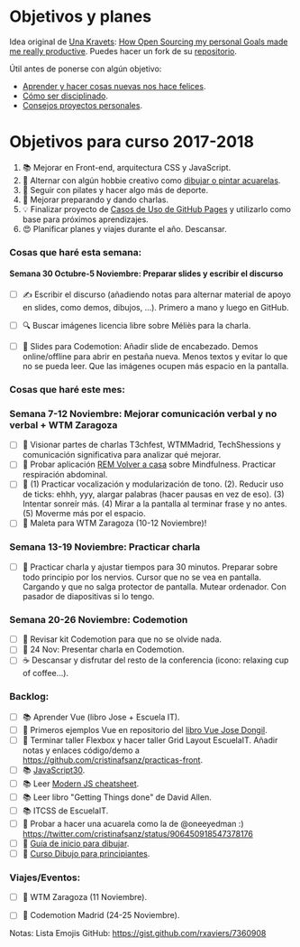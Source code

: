 Objetivos y planes
==============

Idea original de [Una Kravets](https://github.com/una): [How Open Sourcing my personal Goals made me really productive](https://una.im/personal-goals-guide/). Puedes hacer un fork de su [repositorio](https://github.com/una/personal-goals-starter).

Útil antes de ponerse con algún objetivo:

- [Aprender y hacer cosas nuevas nos hace felices](https://youtu.be/5XsKHEunOXs?t=2832).
- [Cómo ser disciplinado](https://www.youtube.com/watch?v=I6may1U-xKk).
- [Consejos proyectos personales](https://melies-hugo.js.org/post/practica-publica-aprende/).

# Objetivos para curso 2017-2018

1. 📚 Mejorar en Front-end, arquitectura CSS y JavaScript.
2. 🎨 Alternar con algún hobbie creativo como [dibujar o pintar acuarelas](https://twitter.com/cristinafsanz/status/903201156222115840).
3. 💃 Seguir con pilates y hacer algo más de deporte.
4. 🙊 Mejorar preparando y dando charlas.
5. 💡 Finalizar proyecto de [Casos de Uso de GitHub Pages](https://github.com/cristinafsanz/github-pages) y utilizarlo como base para próximos aprendizajes.
6. 😍 Planificar planes y viajes durante el año. Descansar.

### Cosas que haré esta semana:

#### Semana 30 Octubre-5 Noviembre: Preparar slides y escribir el discurso
- [ ] ✍️ Escribir el discurso (añadiendo notas para alternar material de apoyo en slides, como demos, dibujos, ...). Primero a mano y luego en GitHub.
- [ ] 🔍 Buscar imágenes licencia libre sobre Méliès para la charla.
- [ ] 🚀 Slides para Codemotion: Añadir slide de encabezado. Demos online/offline para abrir en pestaña nueva. Menos textos y evitar lo que no se pueda leer. Que las imágenes ocupen más espacio en la pantalla. 


### Cosas que haré este mes:

### Semana 7-12 Noviembre: Mejorar comunicación verbal y no verbal + WTM Zaragoza
- [ ] 🙊 Visionar partes de charlas T3chfest, WTMMadrid, TechShessions y comunicación significativa para analizar qué mejorar.
- [ ] 🌊 Probar aplicación [REM Volver a casa](http://remvolveracasa.com/) sobre Mindfulness. Practicar respiración abdominal.
- [ ] 🙊 (1) Practicar vocalización y modularización de tono. (2). Reducir uso de ticks: ehhh, yyy, alargar palabras (hacer pausas en vez de eso). (3) Intentar sonreír más. (4) Mirar a la pantalla al terminar frase y no antes. (5) Moverme más por el espacio.
- [ ] 🚊 Maleta para WTM Zaragoza (10-12 Noviembre)!

### Semana 13-19 Noviembre: Practicar charla
- [ ] 🙊 Practicar charla y ajustar tiempos para 30 minutos. Preparar sobre todo principio por los nervios. Cursor que no se vea en pantalla. Cargando y que no salga protector de pantalla. Mutear ordenador. Con pasador de diapositivas si lo tengo.

### Semana 20-26 Noviembre: Codemotion
- [ ] 🚀 Revisar kit Codemotion para que no se olvide nada.
- [ ] 🙊 24 Nov: Presentar charla en Codemotion.
- [ ] ☕️ Descansar y disfrutar del resto de la conferencia (icono: relaxing cup of coffee...).

### Backlog:
- [ ] 📚 Aprender Vue (libro Jose + Escuela IT).
- [ ] 🚀 Primeros ejemplos Vue en repositorio del [libro Vue Jose Dongil](https://www.gitbook.com/book/jdonsan/desarrolla-aplicaciones-con-vuejs/details).
- [ ] 🚀 Terminar taller Flexbox y hacer taller Grid Layout EscuelaIT. Añadir notas y enlaces código/demo a https://github.com/cristinafsanz/practicas-front.
- [ ] 📚 [JavaScript30](https://javascript30.com/).
- [ ] 📚 Leer [Modern JS cheatsheet](https://github.com/mbeaudru/modern-js-cheatsheet).
- [ ] 📚 Leer libro "Getting Things done" de David Allen.
- [ ] 📚 ITCSS de EscuelaIT.
- [ ] 🎨 Probar a hacer una acuarela como la de @oneeyedman :) https://twitter.com/cristinafsanz/status/906450918547378176
- [ ] 🎨 [Guía de inicio para dibujar](https://medium.com/personal-growth/a-quick-beginners-guide-to-drawing-58213877715e).
- [ ] 🎨 [Curso Dibujo para principiantes](https://www.domestika.org/es/courses/138-dibujo-para-principiantes-nivel-1/puno).

### Viajes/Eventos:
- [ ] 🚊 WTM Zaragoza (11 Noviembre).
- [ ] 🚊 Codemotion Madrid (24-25 Noviembre).


Notas: Lista Emojis GitHub: https://gist.github.com/rxaviers/7360908

